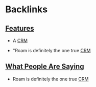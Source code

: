 
# Backlinks
## [Features](<Features.md>)
- A [CRM](<CRM.md>)

- "Roam is definitely the one true [CRM](<CRM.md>)

## [What People Are Saying](<What People Are Saying.md>)
- Roam is definitely the one true [CRM](<CRM.md>)

